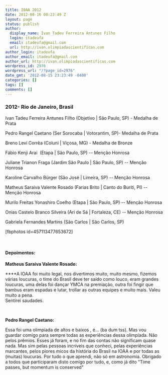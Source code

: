 ```yaml
---
title: IOAA 2012
date: 2012-08-16 00:23:49 Z
layout: page
status: publish
author:
  display_name: Ivan Tadeu Ferreira Antunes Filho
  login: itadeufa
  email: itadeufa@gmail.com
  url: http://ivan.olimpiadascientificas.com
author_login: itadeufa
author_email: itadeufa@gmail.com
author_url: http://ivan.olimpiadascientificas.com
wordpress_id: 2976
wordpress_url: "/?page_id=2976"
date_gmt: '2012-08-15 23:23:49 -0400'
categories: []
tags: []
comments: []
---
```


### 2012- Rio de Janeiro, Brasil

  
Ivan Tadeu Ferreira Antunes Filho (Objetivo \| São Paulo, SP) - Medalha de Prata

 Pedro Rangel Caetano (Ser Sorocaba \| Votorantim, SP)- Medalha de Prata

Breno Leví Corrêa (Coluni \| Viçosa, MG) - Medalha de Bronze

Fábio Kenji Arai  (Etapa \| São Paulo, SP) -- Menção Honrosa

Juliane Trianon Fraga (Jardim São Paulo \| São Paulo, SP) -- Menção Honrosa

Karoline Carvalho Bürger (São José \| Limeira, SP) -- Menção Honrosa

Matheus Saraiva Valente Rosado (Farias Brito \| Canto do Buriti, PI) -- Menção Honrosa

Murilo Freitas Yonashiro Coelho (Etapa \| São Paulo, SP) -- Menção Honrosa

Onias Castelo Branco Silveira (Ari de Sá \| Fortaleza, CE) -- Menção Honrosa

Gabriela Fernandes Martins (São Carlos \| São Carlos, SP)

\[fbphotos id=457113477653672\]

 

#### Depoimentos:

  
**Matheus Saraiva Valente Rosado:**

 ****A IOAA foi muito legal, nos divertimos muito, muito mesmo, fizemos várias loucuras, o time do Brasil deve ter saído como louco, eram grandes loucuras, uma delas foi dançar YMCA na premiação, outra foi fingir que
bambus eram espadas e lutar, trollar as outras equipes e muito mais. Valeu muito a pena.  
 Sentirei saudades.

 

**Pedro Rangel Caetano:**

Essa foi uma olimpíada de altos e baixos , é... (ba dum tss). Mas vou guardar comigo para sempre todas as experiências dessa olimpíada. Não pelos prêmios. Esses já foram, e no fim das contas não significam quase nada.
Mas sim pelas pessoas incríveis que conheci, pelas experiências marcantes, pelos piores micos da história do Brasil na IOAA e por todas as (muitas) loucuras. Por tudo o que aprendi, não só em astronomia. Obrigado a todos
que participaram disto comigo por tudo, e, como já dito "Time passes, but momentum is conserved"

